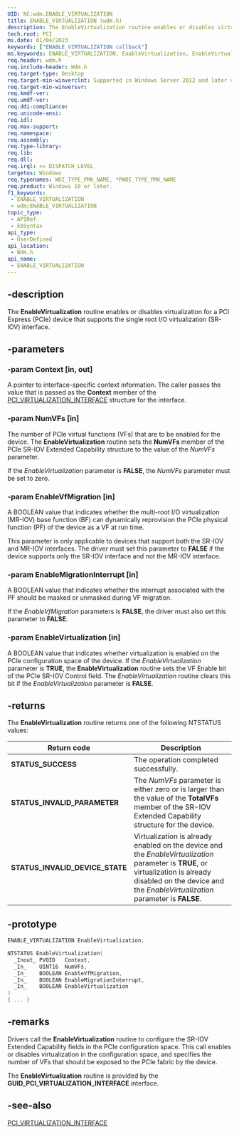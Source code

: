 ```yaml
---
UID: NC:wdm.ENABLE_VIRTUALIZATION
title: ENABLE_VIRTUALIZATION (wdm.h)
description: The EnableVirtualization routine enables or disables virtualization for a PCI Express (PCIe) device that supports the single root I/O virtualization (SR-IOV) interface.
tech.root: PCI
ms.date: 01/04/2023
keywords: ["ENABLE_VIRTUALIZATION callback"]
ms.keywords: ENABLE_VIRTUALIZATION, EnableVirtualization, EnableVirtualization routine, PCI.enablevirtualization, wdm/EnableVirtualization
req.header: wdm.h
req.include-header: Wdm.h
req.target-type: Desktop
req.target-min-winverclnt: Supported in Windows Server 2012 and later versions of Windows.
req.target-min-winversvr: 
req.kmdf-ver: 
req.umdf-ver: 
req.ddi-compliance: 
req.unicode-ansi: 
req.idl: 
req.max-support: 
req.namespace: 
req.assembly: 
req.type-library: 
req.lib: 
req.dll: 
req.irql: <= DISPATCH_LEVEL
targetos: Windows
req.typenames: WDI_TYPE_PMK_NAME, *PWDI_TYPE_PMK_NAME
req.product: Windows 10 or later.
f1_keywords:
 - ENABLE_VIRTUALIZATION
 - wdm/ENABLE_VIRTUALIZATION
topic_type:
 - APIRef
 - kbSyntax
api_type:
 - UserDefined
api_location:
 - Wdm.h
api_name:
 - ENABLE_VIRTUALIZATION
---
```


## -description

The **EnableVirtualization** routine enables or disables virtualization for a PCI Express (PCIe) device that supports the single root I/O virtualization (SR-IOV) interface.

## -parameters

### -param Context [in, out]

A pointer to interface-specific context information. The caller passes the value that is passed as the **Context** member of the [PCI_VIRTUALIZATION_INTERFACE](/previous-versions/windows/hardware/drivers/hh406642(v=vs.85)) structure for the interface.

### -param NumVFs [in]

The number of PCIe virtual functions (VFs) that are to be enabled for the device. The **EnableVirtualization** routine sets the **NumVFs** member of the PCIe SR-IOV Extended Capability structure to the value of the *NumVFs* parameter.

If the *EnableVirtualization* parameter is **FALSE**, the *NumVFs* parameter must be set to zero.

### -param EnableVfMigration [in]

A BOOLEAN value that indicates whether the multi-root I/O virtualization (MR-IOV) base function (BF) can dynamically reprovision the PCIe physical function (PF) of the device   as a VF at run time.

This parameter is only applicable to devices that support both the SR-IOV and MR-IOV interfaces. The driver must set this parameter to **FALSE** if the device supports only the SR-IOV interface and not the MR-IOV interface.

### -param EnableMigrationInterrupt [in]

A BOOLEAN value that indicates whether the interrupt associated with the PF should be masked or unmasked during VF migration.

If the *EnableVfMigration* parameters is **FALSE**, the driver must also set this parameter to **FALSE**.

### -param EnableVirtualization [in]

A BOOLEAN value that indicates whether virtualization is enabled on the PCIe configuration space of the device. If the *EnableVirtualization* parameter is **TRUE**, the **EnableVirtualization** routine sets the VF Enable bit of the PCIe SR-IOV Control field. The *EnableVirtualization* routine clears this bit if the *EnableVirtualization* parameter is **FALSE**.

## -returns

The **EnableVirtualization** routine returns one of the following NTSTATUS values:

| Return code | Description |
|---|---|
| **STATUS_SUCCESS** | The operation completed successfully. |
| **STATUS_INVALID_PARAMETER** | The *NumVFs* parameter is either zero or  is larger than the value of the **TotalVFs** member of the SR-IOV Extended Capability structure for the device. |
| **STATUS_INVALID_DEVICE_STATE** | Virtualization is already enabled on the device and the *EnableVirtualization* parameter is **TRUE**, or virtualization is already disabled on the device and the *EnableVirtualization* parameter is **FALSE**. |

## -prototype

```cpp
ENABLE_VIRTUALIZATION EnableVirtualization;

NTSTATUS EnableVirtualization(
  _Inout_ PVOID   Context,
  _In_    UINT16  NumVFs,
  _In_    BOOLEAN EnableVfMigration,
  _In_    BOOLEAN EnableMigrationInterrupt,
  _In_    BOOLEAN EnableVirtualization
)
{ ... }
```

## -remarks

Drivers call the **EnableVirtualization** routine to configure the SR-IOV Extended Capability fields in the PCIe configuration space. This call enables or disables virtualization in the configuration space, and specifies the number of VFs that should be exposed to the PCIe fabric by the device.

The **EnableVirtualization** routine is provided by the **GUID_PCI_VIRTUALIZATION_INTERFACE** interface.

## -see-also

[PCI_VIRTUALIZATION_INTERFACE](/previous-versions/windows/hardware/drivers/hh406642(v=vs.85))
